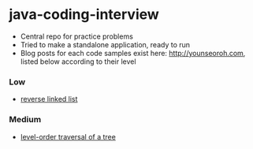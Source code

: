 # java-coding-interview
  - Central repo for practice problems
  - Tried to make a standalone application, ready to run
  - Blog posts for each code samples exist here: http://younseoroh.com, listed below according to their level

### Low
  - [reverse linked list](http://younseoroh.com/java-reverse-a-list/)
### Medium
  - [level-order traversal of a tree](http://younseoroh.com/java-level-traverse-a-tree-medium/)
